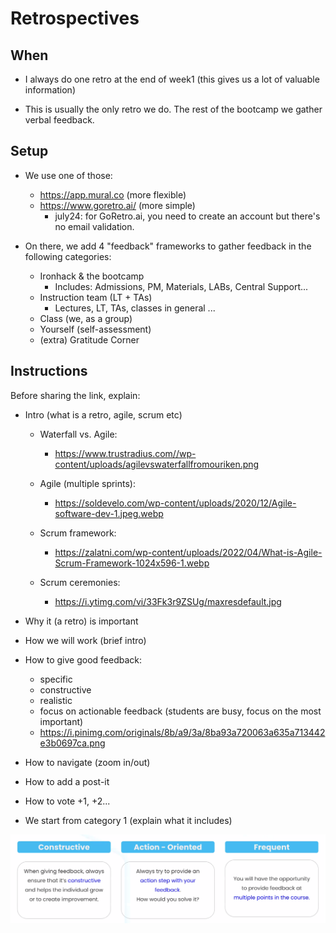 # Retrospectives


## When

- I always do one retro at the end of week1
  (this gives us a lot of valuable information)

- This is usually the only retro we do. The rest of the bootcamp we gather verbal feedback.


## Setup

- We use one of those:
  - https://app.mural.co (more flexible)
  - https://www.goretro.ai/ (more simple)
    - july24: for GoRetro.ai, you need to create an account but there's no email validation.

  <!-- 
  
  @LT: 
  - may be better to add columns one by one
    - What went well ?
    - What can be improved ?
    - Suggestions / Things to try
    - Kudos

  - limit votes: 10. (or tell them one vote per card)

  -->


- On there, we add 4 "feedback" frameworks to gather feedback in the following categories:

  - Ironhack & the bootcamp
    - Includes: Admissions, PM, Materials, LABs, Central Support...
  - Instruction team (LT + TAs)
    - Lectures, LT, TAs, classes in general ...
  - Class (we, as a group)
  - Yourself (self-assessment)
  - (extra) Gratitude Corner


## Instructions

<!-- @todo: create slides -->

Before sharing the link, explain:

- Intro (what is a retro, agile, scrum etc)

  - Waterfall vs. Agile: 
    - https://www.trustradius.com//wp-content/uploads/agilevswaterfallfromouriken.png

  - Agile (multiple sprints):
    - https://soldevelo.com/wp-content/uploads/2020/12/Agile-software-dev-1.jpeg.webp

  - Scrum framework: 
    - https://zalatni.com/wp-content/uploads/2022/04/What-is-Agile-Scrum-Framework-1024x596-1.webp

  - Scrum ceremonies: 
    - https://i.ytimg.com/vi/33Fk3r9ZSUg/maxresdefault.jpg


- Why it (a retro) is important
- How we will work (brief intro)
- How to give good feedback:
  - specific
  - constructive
  - realistic
  - focus on actionable feedback (students are busy, focus on the most important)
  - https://i.pinimg.com/originals/8b/a9/3a/8ba93a720063a635a713442e3b0697ca.png
- How to navigate (zoom in/out)
- How to add a post-it
- How to vote +1, +2...
- We start from category 1 (explain what it includes)

![good feedback](./feedback-ih.png)


<!--
- Be constructive. Make sure your feedback makes us grow and improve.  
- Be action-oriented. Try to give feedback with quick wins, steps and actions in mind. How would 
-->


